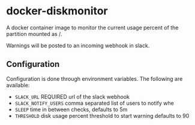 # docker-diskmonitor
A docker container image to monitor the current usage percent of the partition
mounted as /.

Warnings will be posted to an incoming webhook in slack.

## Configuration
Configuration is done through environment variables. The following are
available:
- `SLACK_URL` REQUIRED url of the slack webhook
- `SLACK_NOTIFY_USERS` comma separated list of users to notify whe
- `SLEEP` time in between checks, defaults to 5m
- `THRESHOLD` disk usage percent threshold to start warning defaults to 90
